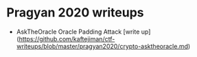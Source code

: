 # Pragyan 2020 writeups
 - AskTheOracle Oracle Padding Attack [write up] (https://github.com/kaftejiman/ctf-writeups/blob/master/pragyan2020/crypto-asktheoracle.md)
